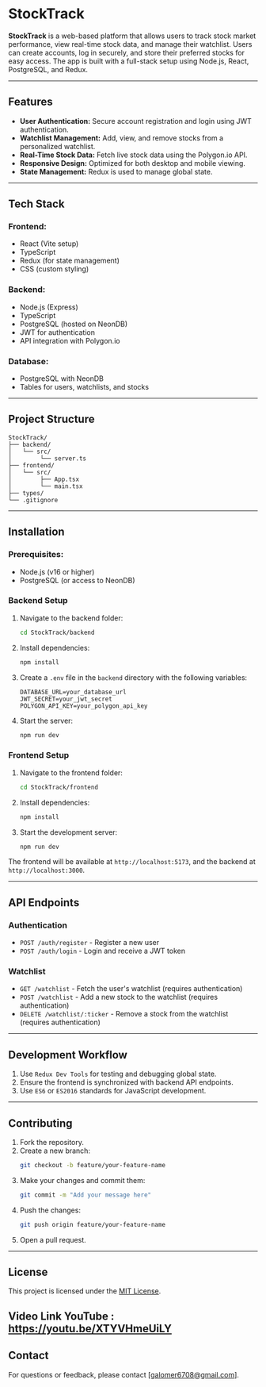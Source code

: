# StockTrack

**StockTrack** is a web-based platform that allows users to track stock market performance, view real-time stock data, and manage their watchlist. Users can create accounts, log in securely, and store their preferred stocks for easy access. The app is built with a full-stack setup using Node.js, React, PostgreSQL, and Redux.

---

## Features

- **User Authentication:** Secure account registration and login using JWT authentication.
- **Watchlist Management:** Add, view, and remove stocks from a personalized watchlist.
- **Real-Time Stock Data:** Fetch live stock data using the Polygon.io API.
- **Responsive Design:** Optimized for both desktop and mobile viewing.
- **State Management:** Redux is used to manage global state.

---

## Tech Stack

### Frontend:

- React (Vite setup)
- TypeScript
- Redux (for state management)
- CSS (custom styling)

### Backend:

- Node.js (Express)
- TypeScript
- PostgreSQL (hosted on NeonDB)
- JWT for authentication
- API integration with Polygon.io

### Database:

- PostgreSQL with NeonDB
- Tables for users, watchlists, and stocks

---

## Project Structure

```
StockTrack/
├── backend/
│   └── src/
│        └── server.ts
├── frontend/
│   └── src/
│        ├── App.tsx
│        └── main.tsx
├── types/
└── .gitignore
```

---

## Installation

### Prerequisites:

- Node.js (v16 or higher)
- PostgreSQL (or access to NeonDB)

### Backend Setup

1. Navigate to the backend folder:
   ```bash
   cd StockTrack/backend
   ```
2. Install dependencies:
   ```bash
   npm install
   ```
3. Create a `.env` file in the `backend` directory with the following variables:
   ```env
   DATABASE_URL=your_database_url
   JWT_SECRET=your_jwt_secret
   POLYGON_API_KEY=your_polygon_api_key
   ```
4. Start the server:
   ```bash
   npm run dev
   ```

### Frontend Setup

1. Navigate to the frontend folder:
   ```bash
   cd StockTrack/frontend
   ```
2. Install dependencies:
   ```bash
   npm install
   ```
3. Start the development server:
   ```bash
   npm run dev
   ```

The frontend will be available at `http://localhost:5173`, and the backend at `http://localhost:3000`.

---

## API Endpoints

### Authentication

- `POST /auth/register` - Register a new user
- `POST /auth/login` - Login and receive a JWT token

### Watchlist

- `GET /watchlist` - Fetch the user's watchlist (requires authentication)
- `POST /watchlist` - Add a new stock to the watchlist (requires authentication)
- `DELETE /watchlist/:ticker` - Remove a stock from the watchlist (requires authentication)

---

## Development Workflow

1. Use `Redux Dev Tools` for testing and debugging global state.
2. Ensure the frontend is synchronized with backend API endpoints.
3. Use `ES6` or `ES2016` standards for JavaScript development.

---

## Contributing

1. Fork the repository.
2. Create a new branch:
   ```bash
   git checkout -b feature/your-feature-name
   ```
3. Make your changes and commit them:
   ```bash
   git commit -m "Add your message here"
   ```
4. Push the changes:
   ```bash
   git push origin feature/your-feature-name
   ```
5. Open a pull request.

---

## License

This project is licensed under the [MIT License](LICENSE).

Video Link YouTube : https://youtu.be/XTYVHmeUiLY
---

## Contact

For questions or feedback, please contact [[galomer6708@gmail.com](mailto\:galomer6708@gmail.com)].

